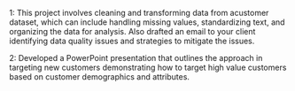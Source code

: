 1: This project involves cleaning and transforming data from acustomer dataset, which can include handling missing values, standardizing text, and organizing the data for analysis. Also drafted an email to your client identifying data quality issues and strategies to mitigate the issues.

2: Developed a PowerPoint presentation that outlines the approach in targeting new customers demonstrating how to target high value customers based on customer demographics and attributes.
